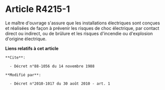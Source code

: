# Article R4215-1

Le maître d'ouvrage s'assure que les installations électriques sont conçues et réalisées de façon à prévenir les risques de
choc électrique, par contact direct ou indirect, ou de brûlure et les risques d'incendie ou d'explosion d'origine électrique.

**Liens relatifs à cet article**

	**Cite**:

	  - Décret n°88-1056 du 14 novembre 1988

	**Modifié par**:

	  - Décret n°2010-1017 du 30 août 2010 - art. 1
